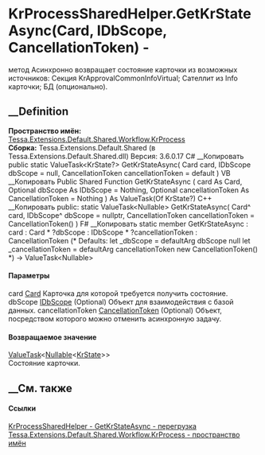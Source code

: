 # KrProcessSharedHelper.GetKrStateAsync(Card, IDbScope, CancellationToken) -
метод
Асинхронно возвращает состояние карточки из возможных источников:
Секция KrApprovalCommonInfoVirtual;
Сателлит из Info карточки;
БД (опционально).
## __Definition
 **Пространство имён:**
[Tessa.Extensions.Default.Shared.Workflow.KrProcess](N_Tessa_Extensions_Default_Shared_Workflow_KrProcess.htm)  
 **Сборка:** Tessa.Extensions.Default.Shared (в
Tessa.Extensions.Default.Shared.dll) Версия: 3.6.0.17
C# __Копировать
     public static ValueTask<KrState?> GetKrStateAsync(
    	Card card,
    	IDbScope dbScope = null,
    	CancellationToken cancellationToken = default
    )
VB __Копировать
     Public Shared Function GetKrStateAsync ( 
    	card As Card,
    	Optional dbScope As IDbScope = Nothing,
    	Optional cancellationToken As CancellationToken = Nothing
    ) As ValueTask(Of KrState?)
C++ __Копировать
     public:
    static ValueTask<Nullable<KrState>> GetKrStateAsync(
    	Card^ card, 
    	IDbScope^ dbScope = nullptr, 
    	CancellationToken cancellationToken = CancellationToken()
    )
F# __Копировать
     static member GetKrStateAsync : 
            card : Card * 
            ?dbScope : IDbScope * 
            ?cancellationToken : CancellationToken 
    (* Defaults:
            let _dbScope = defaultArg dbScope null
            let _cancellationToken = defaultArg cancellationToken new CancellationToken()
    *)
    -> ValueTask<Nullable<KrState>> 
#### Параметры
card [Card](T_Tessa_Cards_Card.htm)
    Карточка для которой требуется получить состояние.
dbScope [IDbScope](T_Tessa_Platform_Data_IDbScope.htm) (Optional)
    Объект для взаимодействия с базой данных.
cancellationToken
[CancellationToken](https://learn.microsoft.com/dotnet/api/system.threading.cancellationtoken)
(Optional)
    Объект, посредством которого можно отменить асинхронную задачу.
#### Возвращаемое значение
[ValueTask](https://learn.microsoft.com/dotnet/api/system.threading.tasks.valuetask-1)<[Nullable](https://learn.microsoft.com/dotnet/api/system.nullable-1)<[KrState](T_Tessa_Extensions_Default_Shared_Workflow_KrProcess_KrState.htm)>>  
Состояние карточки.
##  __См. также
#### Ссылки
[KrProcessSharedHelper -
](T_Tessa_Extensions_Default_Shared_Workflow_KrProcess_KrProcessSharedHelper.htm)
[GetKrStateAsync -
перегрузка](Overload_Tessa_Extensions_Default_Shared_Workflow_KrProcess_KrProcessSharedHelper_GetKrStateAsync.htm)
[Tessa.Extensions.Default.Shared.Workflow.KrProcess - пространство
имён](N_Tessa_Extensions_Default_Shared_Workflow_KrProcess.htm)
